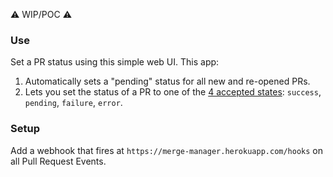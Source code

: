 :warning: WIP/POC :warning:


### Use
Set a PR status using this simple web UI. This app:
1. Automatically sets a "pending" status for all new and re-opened PRs.
2. Lets you set the status of a PR to one of the [4 accepted states](https://developer.github.com/v3/repos/statuses/#parameters): `success`, `pending`, `failure`, `error`.


### Setup
Add a webhook that fires at `https://merge-manager.herokuapp.com/hooks` on all Pull Request Events.
